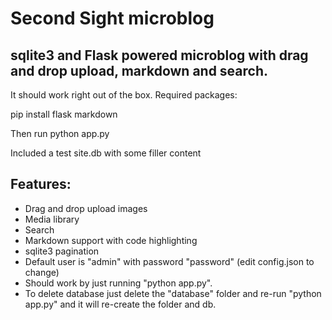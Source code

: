 # Second Sight microblog
## sqlite3 and Flask powered microblog with drag and drop upload, markdown and search.

It should work right out of the box.
Required packages:

pip install flask markdown

Then run python app.py

Included a test site.db with some filler content

## Features:
* Drag and drop upload images
* Media library
* Search
* Markdown support with code highlighting
* sqlite3 pagination
* Default user is "admin" with password "password" (edit config.json to change)
* Should work by just running "python app.py".
* To delete database just delete the "database" folder and re-run "python app.py" and it will re-create the folder and db.

